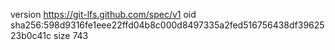 version https://git-lfs.github.com/spec/v1
oid sha256:598d9316fe1eee22ffd04b8c000d8497335a2fed516756438df3962523b0c41c
size 743
